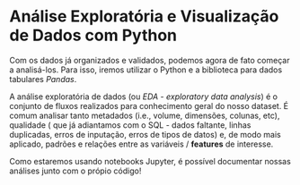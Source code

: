 # Análise Exploratória e Visualização de Dados com Python

Com os dados já organizados e validados, podemos agora de fato começar a analisá-los. Para isso, iremos utilizar o Python e a biblioteca para dados tabulares *Pandas*.

A análise exploratória de dados (ou *EDA - exploratory data analysis*) é o conjunto de fluxos realizados para conhecimento geral do nosso dataset. É comum analisar tanto metadados (i.e., volume, dimensões, colunas, etc), qualidade ( que já adiantamos com o SQL - dados faltante, linhas duplicadas, erros de inputação, erros de tipos de datos) e, de modo mais aplicado, padrões e relações entre as variáveis / **features** de interesse.

Como estaremos usando notebooks Jupyter, é possível documentar nossas análises junto com o própio código!
